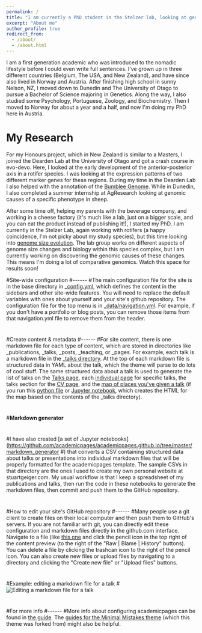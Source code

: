 ```yaml
---
permalink: /
title: "I am currently a PhD student in the Stelzer lab, looking at genome size variation in rotifers. Find out more about me and my work here"
excerpt: "About me"
author_profile: true
redirect_from: 
  - /about/
  - /about.html
---
```


I am a first generation academic who was introduced to the nomadic lifestyle before I could even write full sentences. I've grown up in three different countries (Belgium, The USA, and New Zealand), and have since also lived in Norway and Austria. After finishing high school in sunny Nelson, NZ, I moved down to Dunedin and The University of Otago to pursue a Bachelor of Science majoring in Genetics. Along the way, I also studied some Psychology, Portuguese, Zoology, and Biochemistry. Then I moved to Norway for about a year and a half, and now I'm doing my PhD here in Austria.

My Research
======
For my Honours project, which in New Zealand is similar to a Masters, I joined the Dearden Lab at the University of Otago and got a crash course in evo-devo. Here, I looked at the early development of the anterior-posterior axis in a rotifer species. I was looking at the expression patterns of two different marker genes for these regions. During my time in the Dearden Lab I also helped with the annotation of the [Bumblee Genome](https://rotifergirl.github.io/publications.html). While in Dunedin, I also completed a summer internship at AgResearch looking at genomic causes of a specific phenotype in sheep. 

After some time off, helping my parents with the beverage company, and working in a cheese factory (it's much like a lab, just on a bigger scale, and you can eat the product instead of publishing it!), I started my PhD. I am currently in the Stelzer Lab, again working with rotifers (a happy coincidence, I'm not picky about my study species), but this time looking into [genome size evolution](https://bmcevolbiol.biomedcentral.com/articles/10.1186/1471-2148-11-90). The lab group works on different aspects of genome size changes and biology within this species complex, but I am currently working on discovering the genomic causes of these changes. This means I'm doing a lot of comparative genomics. Watch this space for results soon!


#Site-wide configuration
#------
#The main configuration file for the site is in the base directory in [_config.yml](https://github.com/academicpages/academicpages.github.io/blob/master/_config.yml), which defines the content in the sidebars and other site-wide features. You will need to replace the default variables with ones about yourself and your site's github repository. The configuration file for the top menu is in [_data/navigation.yml](https://github.com/academicpages/academicpages.github.io/blob/master/_data/navigation.yml). For example, if you don't have a portfolio or blog posts, you can remove those items from that navigation.yml file to remove them from the header. 
#
#Create content & metadata
#------
#For site content, there is one markdown file for each type of content, which are stored in directories like _publications, _talks, _posts, _teaching, or _pages. For example, each talk is a markdown file in the [_talks directory](https://github.com/academicpages/academicpages.github.io/tree/master/_talks). At the top of each markdown file is structured data in YAML about the talk, which the theme will parse to do lots of cool stuff. The same structured data about a talk is used to generate the list of talks on the [Talks page](https://academicpages.github.io/talks), each [individual page](https://academicpages.github.io/talks/2012-03-01-talk-1) for specific talks, the talks section for the [CV page](https://academicpages.github.io/cv), and the [map of places you've given a talk](https://academicpages.github.io/talkmap.html) (if you run this [python file](https://github.com/academicpages/academicpages.github.io/blob/master/talkmap.py) or [Jupyter notebook](https://github.com/academicpages/academicpages.github.io/blob/master/talkmap.ipynb), which creates the HTML for the map based on the contents of the _talks directory).
#
#**Markdown generator**
#
#I have also created [a set of Jupyter notebooks](https://github.com/academicpages/academicpages.github.io/tree/master/markdown_generator
#) that converts a CSV containing structured data about talks or presentations into individual markdown files that will be properly formatted for the academicpages template. The sample CSVs in that directory are the ones I used to create my own personal website at stuartgeiger.com. My usual workflow is that I keep a spreadsheet of my publications and talks, then run the code in these notebooks to generate the markdown files, then commit and push them to the GitHub repository.
#
#How to edit your site's GitHub repository
#------
#Many people use a git client to create files on their local computer and then push them to GitHub's servers. If you are not familiar with git, you can directly edit these configuration and markdown files directly in the github.com interface. Navigate to a file (like [this one](https://github.com/academicpages/academicpages.github.io/blob/master/_talks/2012-03-01-talk-1.md) and click the pencil icon in the top right of the content preview (to the right of the "Raw | Blame | History" buttons). You can delete a file by clicking the trashcan icon to the right of the pencil icon. You can also create new files or upload files by navigating to a directory and clicking the "Create new file" or "Upload files" buttons. 
#
#Example: editing a markdown file for a talk
#![Editing a markdown file for a talk](/images/editing-talk.png)
#
#For more info
#------
#More info about configuring academicpages can be found in [the guide](https://academicpages.github.io/markdown/). The [guides for the Minimal Mistakes theme](https://mmistakes.github.io/minimal-mistakes/docs/configuration/) (which this theme was forked from) might also be helpful.
